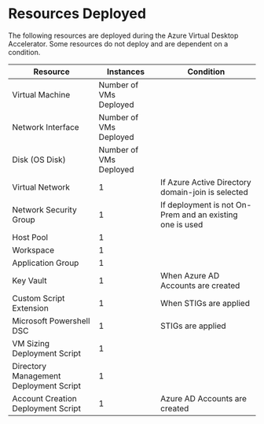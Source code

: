 # Resources Deployed

The following resources are deployed during the Azure Virtual Desktop Accelerator. Some resources do not deploy and are dependent on a condition.

|Resource |Instances |Condition |
--- | --- | --- |
Virtual Machine | Number of VMs Deployed | |
Network Interface |  Number of VMs Deployed | |
Disk (OS Disk) |  Number of VMs Deployed | |
Virtual Network | 1 | If Azure Active Directory domain-join is selected |
Network Security Group | 1 | If deployment is not On-Prem and an existing one is used |
Host Pool | 1 | |
Workspace | 1 | |
Application Group | 1 | |
Key Vault | 1 | When Azure AD Accounts are created |
Custom Script Extension | 1 | When STIGs are applied |
Microsoft Powershell DSC | 1 | STIGs are applied |
VM Sizing Deployment Script | 1 | |
Directory Management Deployment Script | 1 | |
Account Creation Deployment Script | 1 | Azure AD Accounts are created |
